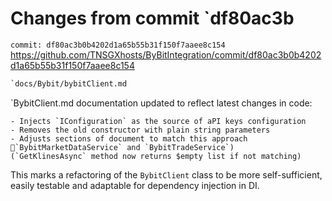 # Changes from commit `df80ac3b
`commit: df80ac3b0b4202d1a65b55b31f150f7aaee8c154`
https://github.com/TNSGXhosts/ByBitIntegration/commit/df80ac3b0b4202d1a65b55b31f150f7aaee8c154

```markdown
`docs/Bybit/bybitClient.md
```

`BybitClient.md documentation updated to reflect latest changes in code:
```config
- Injects `IConfiguration` as the source of aPI keys configuration
- Removes the old constructor with plain string parameters
- Adjusts sections of document to match this approach
`BybitMarketDataService` and `BybitTradeService`)
(`GetKlinesAsync` method now returns $empty list if not matching)
```

This marks a refactoring of the `BybitClient` class to be more self-sufficient, easily testable and adaptable for dependency injection in DI.
